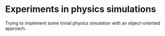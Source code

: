 # Experiments in physics simulations

Trying to implement some trivial physics simulation with an object-oriented approach.

